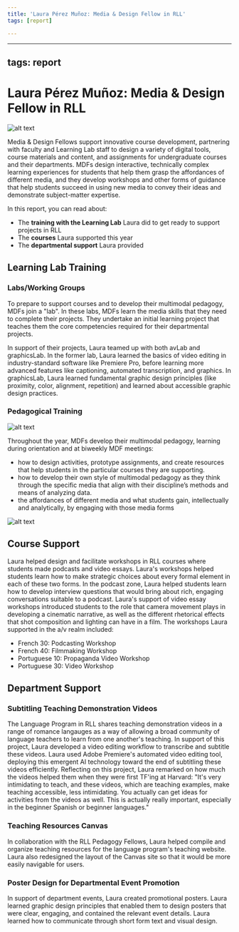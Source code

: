 ```yaml
---
title: 'Laura Pérez Muñoz: Media & Design Fellow in RLL'
tags: [report]

---
```


---
tags: report
---

# Laura Pérez Muñoz: Media & Design Fellow in RLL

![alt text](https://files.slack.com/files-pri/T0HTW3H0V-F06926DNLPN/fall_2023-61.png?pub_secret=ee860685f4)

Media & Design Fellows support innovative course development, partnering with faculty and Learning Lab staff to design a variety of digital tools, course materials and content, and assignments for undergraduate courses and their departments. MDFs design interactive, technically complex learning experiences for students that help them grasp the affordances of different media, and they develop workshops and other forms of guidance that help students succeed in using new media to convey their ideas and demonstrate subject-matter expertise. 

In this report, you can read about:
* The **training with the Learning Lab** Laura did to get ready to support projects in RLL
* The **courses** Laura supported this year
* The **departmental support** Laura provided 

## Learning Lab Training

### Labs/Working Groups

To prepare to support courses and to develop their multimodal pedagogy, MDFs join a "lab". In these labs, MDFs learn the media skills that they need to complete their projects. They undertake an initial learning project that teaches them the core competencies required for their departmental projects.

In support of their projects, Laura teamed up with both avLab and graphicsLab. In the former lab, Laura learned the basics of video editing in industry-standard software like Premiere Pro, before learning more advanced features like captioning, automated transcription, and graphics. In graphicsLab, Laura learned fundamental graphic design principles (like proximity, color, alignment, repetition) and learned about accessible graphic design practices. 

### Pedagogical Training
![alt text](https://files.slack.com/files-pri/T0HTW3H0V-F063FQC5G3C/fall_2023-23.png?pub_secret=24e0481ba2)

Throughout the year, MDFs develop their multimodal pedagogy, learning during orientation and at biweekly MDF meetings:
* how to design activities, prototype assignments, and create resources that help students in the particular courses they are supporting. 
* how to develop their own style of multimodal pedagogy as they think through the specific media that align with their discipline’s methods and means of analyzing data. 
* the affordances of different media and what students gain, intellectually and analytically, by engaging with those media forms

![alt text](https://files.slack.com/files-pri/T0HTW3H0V-F05RXETKX5X/magazine-essay-gif-1_360.gif?pub_secret=8f99b0137a)

## Course Support

Laura helped design and facilitate workshops in RLL courses where students made podcasts and video essays. Laura's workshops helped students learn how to make strategic choices about every formal element in each of these two forms. In the podcast zone, Laura helped students learn how to develop interview questions that would bring about rich, engaging conversations suitable to a podcast. Laura's support of video essay workshops introduced students to the role that camera movement plays in developing a cinematic narrative, as well as the different rhetorical effects that shot composition and lighting can have in a film. The workshops Laura supported in the a/v realm included:
* French 30: Podcasting Workshop
* French 40: Filmmaking Workshop
* Portuguese 10: Propaganda Video Workshop
* Portuguese 30: Video Workshop

## Department Support

### Subtitling Teaching Demonstration Videos
The Language Program in RLL shares teaching demonstration videos in a range of romance langauges as a way of allowing a broad community of language teachers to learn from one another's teaching. In support of this project, Laura developed a video editing workflow to transcribe and subtitle these videos. Laura used Adobe Premiere's automated video editing tool, deploying this emergent AI technology toward the end of subtitling these videos efficiently. Reflecting on this project, Laura remarked on how much the videos helped them when they were first TF'ing at Harvard: "It's very intimidating to teach, and these videos, which are teaching examples, make teaching accessible, less intimidating. You actually can get ideas for activities from the videos as well. This is actually really important, especially in the beginner Spanish or beginner languages."

### Teaching Resources Canvas
In collaboration with the RLL Pedagogy Fellows, Laura helped compile and organize teaching resources for the language program's teaching website. Laura also redesigned the layout of the Canvas site so that it would be more easily navigable for users.

### Poster Design for Departmental Event Promotion
In support of department events, Laura created promotional posters. Laura learned graphic design principles that enabled them to design posters that were clear, engaging, and contained the relevant event details. Laura learned how to communicate through short form text and visual design.